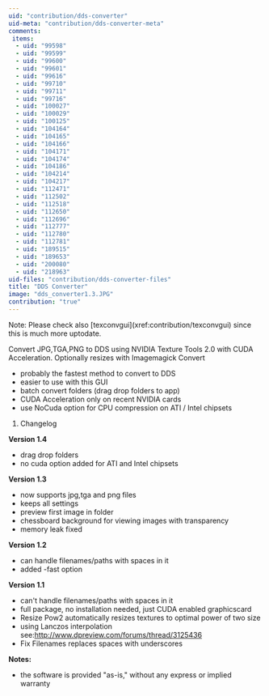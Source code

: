 ```yaml
---
uid: "contribution/dds-converter"
uid-meta: "contribution/dds-converter-meta"
comments: 
 items: 
  - uid: "99598"
  - uid: "99599"
  - uid: "99600"
  - uid: "99601"
  - uid: "99616"
  - uid: "99710"
  - uid: "99711"
  - uid: "99716"
  - uid: "100027"
  - uid: "100029"
  - uid: "100125"
  - uid: "104164"
  - uid: "104165"
  - uid: "104166"
  - uid: "104171"
  - uid: "104174"
  - uid: "104186"
  - uid: "104214"
  - uid: "104217"
  - uid: "112471"
  - uid: "112502"
  - uid: "112518"
  - uid: "112650"
  - uid: "112696"
  - uid: "112777"
  - uid: "112780"
  - uid: "112781"
  - uid: "189515"
  - uid: "189653"
  - uid: "200080"
  - uid: "218963"
uid-files: "contribution/dds-converter-files"
title: "DDS Converter"
image: "dds_converter1.3.JPG"
contribution: "true"
---
```


<div class="box">
Note:
Please check also [texconvgui](xref:contribution/texconvgui) since this is much more uptodate.
</div>

Convert JPG,TGA,PNG to DDS using NVIDIA Texture Tools 2.0 with CUDA Acceleration.
Optionally resizes with Imagemagick Convert

* probably the fastest method to convert to DDS
* easier to use with this GUI
* batch convert folders (drag drop folders to app)
* CUDA Acceleration only on recent NVIDIA cards
* use NoCuda option for CPU compression on ATI / Intel chipsets

1.  Changelog
**Version 1.4**
* drag drop folders
* no cuda option added for ATI and Intel chipsets

**Version 1.3**
* now supports jpg,tga and png files
* keeps all settings
* preview first image in folder
* chessboard background for viewing images with transparency
* memory leak fixed

**Version 1.2**
* can handle filenames/paths with spaces in it
* added -fast option

**Version 1.1**

* can't handle filenames/paths with spaces in it
* full package, no installation needed, just CUDA enabled graphicscard
* Resize Pow2 automatically resizes textures to optimal power of two size
* using Lanczos interpolation see:http://www.dpreview.com/forums/thread/3125436
* Fix Filenames replaces spaces with underscores

**Notes:**
* the software is provided "as-is," without any express or implied warranty
 